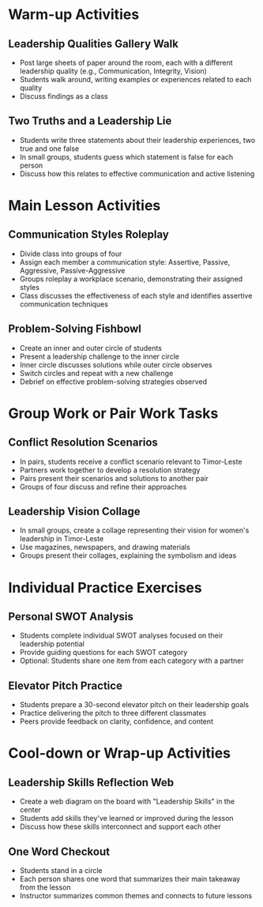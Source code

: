 # Warm-up Activities

## Leadership Qualities Gallery Walk
- Post large sheets of paper around the room, each with a different leadership quality (e.g., Communication, Integrity, Vision)
- Students walk around, writing examples or experiences related to each quality
- Discuss findings as a class

## Two Truths and a Leadership Lie
- Students write three statements about their leadership experiences, two true and one false
- In small groups, students guess which statement is false for each person
- Discuss how this relates to effective communication and active listening

# Main Lesson Activities

## Communication Styles Roleplay
- Divide class into groups of four
- Assign each member a communication style: Assertive, Passive, Aggressive, Passive-Aggressive
- Groups roleplay a workplace scenario, demonstrating their assigned styles
- Class discusses the effectiveness of each style and identifies assertive communication techniques

## Problem-Solving Fishbowl
- Create an inner and outer circle of students
- Present a leadership challenge to the inner circle
- Inner circle discusses solutions while outer circle observes
- Switch circles and repeat with a new challenge
- Debrief on effective problem-solving strategies observed

# Group Work or Pair Work Tasks

## Conflict Resolution Scenarios
- In pairs, students receive a conflict scenario relevant to Timor-Leste
- Partners work together to develop a resolution strategy
- Pairs present their scenarios and solutions to another pair
- Groups of four discuss and refine their approaches

## Leadership Vision Collage
- In small groups, create a collage representing their vision for women's leadership in Timor-Leste
- Use magazines, newspapers, and drawing materials
- Groups present their collages, explaining the symbolism and ideas

# Individual Practice Exercises

## Personal SWOT Analysis
- Students complete individual SWOT analyses focused on their leadership potential
- Provide guiding questions for each SWOT category
- Optional: Students share one item from each category with a partner

## Elevator Pitch Practice
- Students prepare a 30-second elevator pitch on their leadership goals
- Practice delivering the pitch to three different classmates
- Peers provide feedback on clarity, confidence, and content

# Cool-down or Wrap-up Activities

## Leadership Skills Reflection Web
- Create a web diagram on the board with "Leadership Skills" in the center
- Students add skills they've learned or improved during the lesson
- Discuss how these skills interconnect and support each other

## One Word Checkout
- Students stand in a circle
- Each person shares one word that summarizes their main takeaway from the lesson
- Instructor summarizes common themes and connects to future lessons